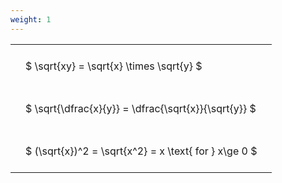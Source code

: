 ```yaml
---
weight: 1
---
```


<style type="text/css">
#T_28d99 th.col_heading {
  text-align: left;
  font-size: 1em;
}
#T_28d99 td {
  text-align: left;
  font-size: 1em;
  padding: 1.5em;
}
</style>
<table id="T_28d99">
  <thead>
  </thead>
  <tbody>
    <tr>
      <td id="T_28d99_row0_col0" class="data row0 col0" >$ \sqrt{xy} = \sqrt{x} \times \sqrt{y} $</td>
    </tr>
    <tr>
      <td id="T_28d99_row1_col0" class="data row1 col0" >$ \sqrt{\dfrac{x}{y}} = \dfrac{\sqrt{x}}{\sqrt{y}} $</td>
    </tr>
    <tr>
      <td id="T_28d99_row2_col0" class="data row2 col0" >$ (\sqrt{x})^2 = \sqrt{x^2} = x \text{ for } x\ge 0 $</td>
    </tr>
  </tbody>
</table>
